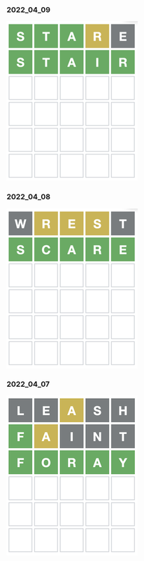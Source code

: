 ### 2022_04_09
![2022_04_09](./2022_04_09.png)
### 2022_04_08
![2022_04_08](./2022_04_08.png)
### 2022_04_07
![2022_04_07](./2022_04_07.png)
